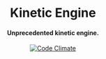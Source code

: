 <h1 align="center">Kinetic Engine</h1>
<h4 align="center">Unprecedented kinetic engine.</h2>

<p align="center">
  <a href="https://codeclimate.com/github/broadsw0rd/kinetic-engine">
    <img src="https://codeclimate.com/github/broadsw0rd/kinetic-engine/badges/gpa.svg" alt="Code Climate"></img>
  </a>
</p>
